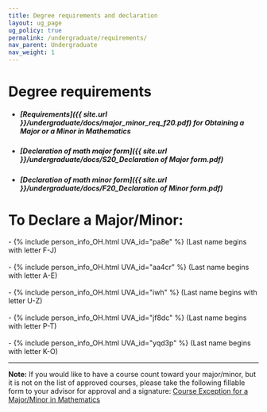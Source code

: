 ```yaml
---
title: Degree requirements and declaration
layout: ug_page
ug_policy: true
permalink: /undergraduate/requirements/
nav_parent: Undergraduate
nav_weight: 1
---
```


<h1 class="mb-3">Degree requirements</h1>

- ##### [Requirements]({{ site.url }}/undergraduate/docs/major_minor_req_f20.pdf) for Obtaining a Major or a Minor in Mathematics
- ##### [Declaration of math major form]({{ site.url }}/undergraduate/docs/S20_Declaration of Major form.pdf)
- ##### [Declaration of math minor form]({{ site.url }}/undergraduate/docs/F20_Declaration of Minor form.pdf)

<h1 class="mb-3 mt-3">To Declare a Major/Minor:</h1>
- {% include person_info_OH.html UVA_id="pa8e" %} (Last name begins with letter F-J)<br><br class="hidden-sm-up">
- {% include person_info_OH.html UVA_id="aa4cr" %} (Last name begins with letter A-E)<br><br class="hidden-sm-up">
- {% include person_info_OH.html UVA_id="iwh" %} (Last name begins with letter U-Z)<br><br class="hidden-sm-up">
- {% include person_info_OH.html UVA_id="jf8dc" %} (Last name begins with letter P-T)<br><br class="hidden-sm-up">
- {% include person_info_OH.html UVA_id="yqd3p" %} (Last name begins with letter K-O)


---

**Note:** If you would like to have a course count toward your major/minor, but it is not on the list of approved courses, please take the following fillable form to your advisor for approval and a signature:&nbsp;<a href="{{ site.url }}/undergraduate/docs/exception(fillable)_1.pdf">Course Exception for a Major/Minor in Mathematics</a>
